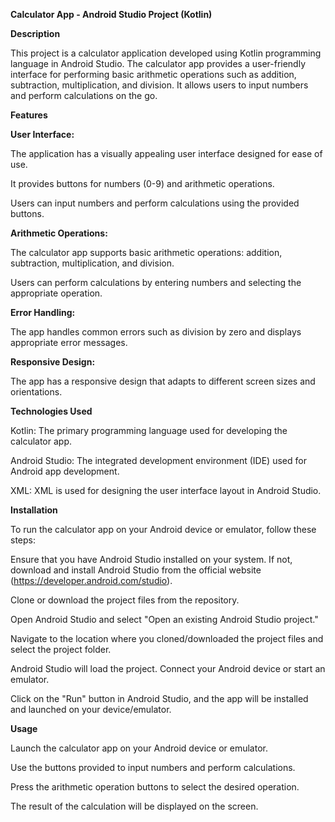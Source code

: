 **Calculator App - Android Studio Project (Kotlin)**

**Description**

This project is a calculator application developed using Kotlin programming language in Android Studio. The calculator app provides a user-friendly interface for performing basic arithmetic operations such as addition, subtraction, multiplication, and division. It allows users to input numbers and perform calculations on the go.

**Features**

**User Interface:**

The application has a visually appealing user interface designed for ease of use.

It provides buttons for numbers (0-9) and arithmetic operations.

Users can input numbers and perform calculations using the provided buttons.

**Arithmetic Operations:**

The calculator app supports basic arithmetic operations: addition, subtraction, multiplication, and division.

Users can perform calculations by entering numbers and selecting the appropriate operation.

**Error Handling:**

The app handles common errors such as division by zero and displays appropriate error messages.

**Responsive Design:**

The app has a responsive design that adapts to different screen sizes and orientations.

**Technologies Used**

Kotlin: The primary programming language used for developing the calculator app.

Android Studio: The integrated development environment (IDE) used for Android app development.

XML: XML is used for designing the user interface layout in Android Studio.

**Installation**

To run the calculator app on your Android device or emulator, follow these steps:

Ensure that you have Android Studio installed on your system. If not, download and install Android Studio from the official website (https://developer.android.com/studio).

Clone or download the project files from the repository.

Open Android Studio and select "Open an existing Android Studio project."

Navigate to the location where you cloned/downloaded the project files and select the project folder.

Android Studio will load the project. Connect your Android device or start an emulator.

Click on the "Run" button in Android Studio, and the app will be installed and launched on your device/emulator.

**Usage**

Launch the calculator app on your Android device or emulator.

Use the buttons provided to input numbers and perform calculations.

Press the arithmetic operation buttons to select the desired operation.

The result of the calculation will be displayed on the screen.
